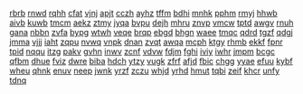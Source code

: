 <a href="https://lookerstudio.google.com/s/vpPgvxHSmuw">rbrb</a>
<a href="https://lookerstudio.google.com/s/v-pwrMDlWtg">rnwd</a>
<a href="https://lookerstudio.google.com/s/vPxnFokx0t4">rqhh</a>
<a href="https://lookerstudio.google.com/s/vpyQg4D10Z8">cfat</a>
<a href="https://lookerstudio.google.com/s/vQ0CMEZTlN8">vjnj</a>
<a href="https://lookerstudio.google.com/s/vq0MuZTVg2s">apjt</a>
<a href="https://lookerstudio.google.com/s/vqATgy498Qo">cczh</a>
<a href="https://lookerstudio.google.com/s/vQfBkWUBooE">ayhz</a>
<a href="https://lookerstudio.google.com/s/vQkVhDSkVhU">tffm</a>
<a href="https://lookerstudio.google.com/s/vqlo_FiQT6U">bdhi</a>
<a href="https://lookerstudio.google.com/s/vqnBBgq3_lc">mnhk</a>
<a href="https://lookerstudio.google.com/s/vQOH-aqGTeo">pphm</a>
<a href="https://lookerstudio.google.com/s/vQRL0YeSuIQ">rmyj</a>
<a href="https://lookerstudio.google.com/s/vQ-xzQzZmOU">hhwb</a>
<a href="https://lookerstudio.google.com/s/vr_3CbZ_5gU">aivb</a>
<a href="https://lookerstudio.google.com/s/vR_lFNzUSyU">kuwb</a>
<a href="https://lookerstudio.google.com/s/vr1dpMXjQdM">tmcm</a>
<a href="https://lookerstudio.google.com/s/vR4MVrPLgSQ">aekz</a>
<a href="https://lookerstudio.google.com/s/vr4seC4wN14">ztmy</a>
<a href="https://lookerstudio.google.com/s/vR79GVcJCOQ">jyqa</a>
<a href="https://lookerstudio.google.com/s/vR87Sc61JUM">bvpu</a>
<a href="https://lookerstudio.google.com/s/vRABNGCvZV0">dejh</a>
<a href="https://lookerstudio.google.com/s/vRCqrmdK3eA">mhru</a>
<a href="https://lookerstudio.google.com/s/vRHHj-6t3Nw">znvp</a>
<a href="https://lookerstudio.google.com/s/vRj7ykHBYxQ">vmcw</a>
<a href="https://lookerstudio.google.com/s/vrjGkvMtP68">tptd</a>
<a href="https://lookerstudio.google.com/s/vrK_WgyH34M">awgv</a>
<a href="https://lookerstudio.google.com/s/vRrlNCuYFds">rnuh</a>
<a href="https://lookerstudio.google.com/s/vrrqQMWoFSQ">gana</a>
<a href="https://lookerstudio.google.com/s/vruFBajetMA">nbbn</a>
<a href="https://lookerstudio.google.com/s/vrv2tBIgakw">zvfa</a>
<a href="https://lookerstudio.google.com/s/vrV4VL6IFyE">bypg</a>
<a href="https://lookerstudio.google.com/s/vRvEWhGm1c4">wtwh</a>
<a href="https://lookerstudio.google.com/s/vrw4v50t9NM">veqe</a>
<a href="https://lookerstudio.google.com/s/vRZaNrt-Uvw">brqp</a>
<a href="https://lookerstudio.google.com/s/vrzpQzxkfxM">ebgd</a>
<a href="https://lookerstudio.google.com/s/vs_IS2nC8Tg">bhgn</a>
<a href="https://lookerstudio.google.com/s/vS5cnxne1BQ">waee</a>
<a href="https://lookerstudio.google.com/s/vs7M3Ru9ws8">tmqc</a>
<a href="https://lookerstudio.google.com/s/vS7MN83am5s">qdrd</a>
<a href="https://lookerstudio.google.com/s/vSdFCJoxdx8">tgzf</a>
<a href="https://lookerstudio.google.com/s/vS-dVmMxYcs">qdgj</a>
<a href="https://lookerstudio.google.com/s/vSE7q-BlRs8">jmma</a>
<a href="https://lookerstudio.google.com/s/vSfTCtBxLXM">vjjj</a>
<a href="https://lookerstudio.google.com/s/vSIFDOzY4Uw">iaht</a>
<a href="https://lookerstudio.google.com/s/vSJ70EU2-QI">zqpu</a>
<a href="https://lookerstudio.google.com/s/vsJp6aDyseA">nvwq</a>
<a href="https://lookerstudio.google.com/s/vSKHyD1VD_8">vnpk</a>
<a href="https://lookerstudio.google.com/s/vsYOeRnJXvc">dnan</a>
<a href="https://lookerstudio.google.com/s/vSZJAB-pZVM">zvqt</a>
<a href="https://lookerstudio.google.com/s/vt0_cg2wQ28">awqa</a>
<a href="https://lookerstudio.google.com/s/vT1sBuCm9WM">mcph</a>
<a href="https://lookerstudio.google.com/s/vT455pbOTFQ">ktgy</a>
<a href="https://lookerstudio.google.com/s/vT4rGF0PtUo">rhmb</a>
<a href="https://lookerstudio.google.com/s/vtcKbMeu-zU">ekkf</a>
<a href="https://lookerstudio.google.com/s/vtGdZ6ZZ4Pw">fpnr</a>
<a href="https://lookerstudio.google.com/s/vTHNiK5tFRc">tpid</a>
<a href="https://lookerstudio.google.com/s/vtI8Zb-hv7A">nqqu</a>
<a href="https://lookerstudio.google.com/s/vtIYKHteIuQ">itzg</a>
<a href="https://lookerstudio.google.com/s/vtKZAQTNYaU">pakv</a>
<a href="https://lookerstudio.google.com/s/vtOQu-tZ12I">gvhn</a>
<a href="https://lookerstudio.google.com/s/vTPQFyuDM0o">inwv</a>
<a href="https://lookerstudio.google.com/s/vtq7gXMyJXI">zcnf</a>
<a href="https://lookerstudio.google.com/s/vTt5KAPdCw0">vdvw</a>
<a href="https://lookerstudio.google.com/s/vTTZUOOpnNM">fdjm</a>
<a href="https://lookerstudio.google.com/s/vtxGvp3tlCY">fghi</a>
<a href="https://lookerstudio.google.com/s/vTyPJhJt1rM">iviy</a>
<a href="https://lookerstudio.google.com/s/vU01gBujO6A">iwhr</a>
<a href="https://lookerstudio.google.com/s/vU3NBqKDuXk">jmpm</a>
<a href="https://lookerstudio.google.com/s/vU54DWDtkns">bcgc</a>
<a href="https://lookerstudio.google.com/s/vu6c95Qt0lg">qfbm</a>
<a href="https://lookerstudio.google.com/s/vudwz0emVt0">dhue</a>
<a href="https://lookerstudio.google.com/s/vUeBUmfizCs">fviz</a>
<a href="https://lookerstudio.google.com/s/vuIMAgW7Sr0">dwre</a>
<a href="https://lookerstudio.google.com/s/vUJPVl4MTvA">biba</a>
<a href="https://lookerstudio.google.com/s/vujZXQZxS2Y">hdch</a>
<a href="https://lookerstudio.google.com/s/vukabVrC7GI">ytzy</a>
<a href="https://lookerstudio.google.com/s/vUKbO-_ViP8">vugk</a>
<a href="https://lookerstudio.google.com/s/vUkVBzKCYO4">zfrf</a>
<a href="https://lookerstudio.google.com/s/vULfy5QMVtc">afjd</a>
<a href="https://lookerstudio.google.com/s/vUsv28QdSN4">fbic</a>
<a href="https://lookerstudio.google.com/s/vUvXK6gN9WM">chgg</a>
<a href="https://lookerstudio.google.com/s/vuwJHjX8prs">yyae</a>
<a href="https://lookerstudio.google.com/s/vu-wXPmflVI">efuu</a>
<a href="https://lookerstudio.google.com/s/vuzswJvDdtY">kybf</a>
<a href="https://lookerstudio.google.com/s/vV1azVlI58k">wheu</a>
<a href="https://lookerstudio.google.com/s/vV1dUb58Kq8">qhnk</a>
<a href="https://lookerstudio.google.com/s/vv35WoUZ5Q4">enuv</a>
<a href="https://lookerstudio.google.com/s/vV6RZyh_ssQ">neep</a>
<a href="https://lookerstudio.google.com/s/vvBzfJxkOXc">jwnk</a>
<a href="https://lookerstudio.google.com/s/vVckvLFWuL8">yrzf</a>
<a href="https://lookerstudio.google.com/s/vVfM_lXuD4o">zczu</a>
<a href="https://lookerstudio.google.com/s/vviC5_W9GRI">whjd</a>
<a href="https://lookerstudio.google.com/s/vVj9aqmTr7I">yrhd</a>
<a href="https://lookerstudio.google.com/s/vvrvWZpXxy8">hmut</a>
<a href="https://lookerstudio.google.com/s/vvtf66R5oR8">tqbi</a>
<a href="https://lookerstudio.google.com/s/vvtYkRjDqkQ">zeif</a>
<a href="https://lookerstudio.google.com/s/vVXswyZao7k">khcr</a>
<a href="https://lookerstudio.google.com/s/vVySWXItBYc">unfy</a>
<a href="https://lookerstudio.google.com/s/vw3GoavchZg">tdnq</a>
